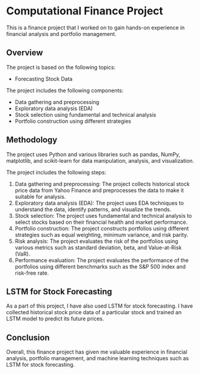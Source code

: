 

# Computational Finance Project

This is a finance project that I worked on to gain hands-on experience in financial analysis and portfolio management.

## Overview

The project is based on the following topics:

- Forecasting Stock Data


The project includes the following components:

- Data gathering and preprocessing
- Exploratory data analysis (EDA)
- Stock selection using fundamental and technical analysis
- Portfolio construction using different strategies


## Methodology

The project uses Python and various libraries such as pandas, NumPy, matplotlib, and scikit-learn for data manipulation, analysis, and visualization.

The project includes the following steps:

1. Data gathering and preprocessing: The project collects historical stock price data from Yahoo Finance and preprocesses the data to make it suitable for analysis.
2. Exploratory data analysis (EDA): The project uses EDA techniques to understand the data, identify patterns, and visualize the trends.
3. Stock selection: The project uses fundamental and technical analysis to select stocks based on their financial health and market performance.
4. Portfolio construction: The project constructs portfolios using different strategies such as equal weighting, minimum variance, and risk parity.
5. Risk analysis: The project evaluates the risk of the portfolios using various metrics such as standard deviation, beta, and Value-at-Risk (VaR).
6. Performance evaluation: The project evaluates the performance of the portfolios using different benchmarks such as the S&P 500 index and risk-free rate.

## LSTM for Stock Forecasting

As a part of this project, I have also used LSTM for stock forecasting. I have collected historical stock price data of a particular stock and trained an LSTM model to predict its future prices.

## Conclusion

Overall, this finance project has given me valuable experience in financial analysis, portfolio management, and machine learning techniques such as LSTM for stock forecasting.
